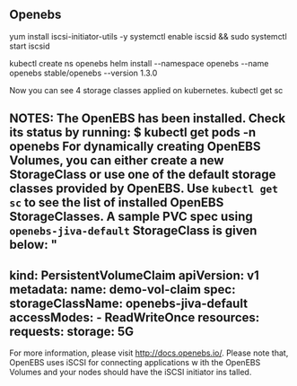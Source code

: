 ## Openebs

yum install iscsi-initiator-utils -y
systemctl enable iscsid && sudo systemctl start iscsid

kubectl create ns openebs
helm install --namespace openebs --name openebs stable/openebs --version 1.3.0

Now you can see 4 storage classes applied on kubernetes. 
kubectl get sc


NOTES:
The OpenEBS has been installed. Check its status by running:
$ kubectl get pods -n openebs
For dynamically creating OpenEBS Volumes, you can either create a new StorageClass or use one of the default storage classes provided by OpenEBS.
Use `kubectl get sc` to see the list of installed OpenEBS StorageClasses. A sample PVC spec using `openebs-jiva-default` StorageClass is given below:
"
---
kind: PersistentVolumeClaim
apiVersion: v1
metadata:
  name: demo-vol-claim
spec:
  storageClassName: openebs-jiva-default
  accessModes:
    - ReadWriteOnce
  resources:
    requests:
      storage: 5G
---
For more information, please visit http://docs.openebs.io/.
Please note that, OpenEBS uses iSCSI for connecting applications w
ith the
OpenEBS Volumes and your nodes should have the iSCSI initiator ins
talled.